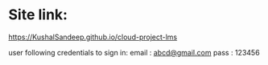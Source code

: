 # Site link:
https://KushalSandeep.github.io/cloud-project-lms

user following credentials to sign in:
email : abcd@gmail.com
pass  : 123456
